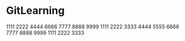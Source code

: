# GitLearning
1111
2222
4444
6666
7777
8888
9999
1111
2222
3333
4444
5555
6666
7777
8888
9999
1111
2222
3333